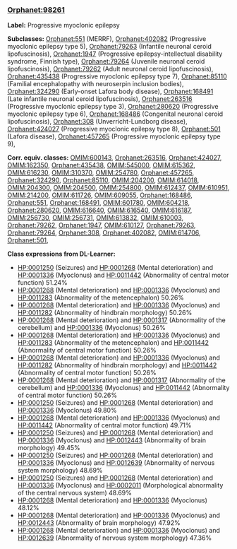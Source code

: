 
### [Orphanet:98261](http://www.orpha.net/ORDO/Orphanet_98261)
**Label:** Progressive myoclonic epilepsy

**Subclasses:** [Orphanet:551](http://www.orpha.net/ORDO/Orphanet_551) (MERRF), [Orphanet:402082](http://www.orpha.net/ORDO/Orphanet_402082) (Progressive myoclonic epilepsy type 5), [Orphanet:79263](http://www.orpha.net/ORDO/Orphanet_79263) (Infantile neuronal ceroid lipofuscinosis), [Orphanet:1947](http://www.orpha.net/ORDO/Orphanet_1947) (Progressive epilepsy-intellectual disability syndrome, Finnish type), [Orphanet:79264](http://www.orpha.net/ORDO/Orphanet_79264) (Juvenile neuronal ceroid lipofuscinosis), [Orphanet:79262](http://www.orpha.net/ORDO/Orphanet_79262) (Adult neuronal ceroid lipofuscinosis), [Orphanet:435438](http://www.orpha.net/ORDO/Orphanet_435438) (Progressive myoclonic epilepsy type 7), [Orphanet:85110](http://www.orpha.net/ORDO/Orphanet_85110) (Familial encephalopathy with neuroserpin inclusion bodies), [Orphanet:324290](http://www.orpha.net/ORDO/Orphanet_324290) (Early-onset Lafora body disease), [Orphanet:168491](http://www.orpha.net/ORDO/Orphanet_168491) (Late infantile neuronal ceroid lipofuscinosis), [Orphanet:263516](http://www.orpha.net/ORDO/Orphanet_263516) (Progressive myoclonic epilepsy type 3), [Orphanet:280620](http://www.orpha.net/ORDO/Orphanet_280620) (Progressive myoclonic epilepsy type 6), [Orphanet:168486](http://www.orpha.net/ORDO/Orphanet_168486) (Congenital neuronal ceroid lipofuscinosis), [Orphanet:308](http://www.orpha.net/ORDO/Orphanet_308) (Unverricht-Lundborg disease), [Orphanet:424027](http://www.orpha.net/ORDO/Orphanet_424027) (Progressive myoclonic epilepsy type 8), [Orphanet:501](http://www.orpha.net/ORDO/Orphanet_501) (Lafora disease), [Orphanet:457265](http://www.orpha.net/ORDO/Orphanet_457265) (Progressive myoclonic epilepsy type 9), 

**Corr. equiv. classes:** [OMIM:600143](http://purl.obolibrary.org/obo/OMIM_600143), [Orphanet:263516](http://www.orpha.net/ORDO/Orphanet_263516), [Orphanet:424027](http://www.orpha.net/ORDO/Orphanet_424027), [OMIM:162350](http://purl.obolibrary.org/obo/OMIM_162350), [Orphanet:435438](http://www.orpha.net/ORDO/Orphanet_435438), [OMIM:545000](http://purl.obolibrary.org/obo/OMIM_545000), [OMIM:615362](http://purl.obolibrary.org/obo/OMIM_615362), [OMIM:616230](http://purl.obolibrary.org/obo/OMIM_616230), [OMIM:310370](http://purl.obolibrary.org/obo/OMIM_310370), [OMIM:254780](http://purl.obolibrary.org/obo/OMIM_254780), [Orphanet:457265](http://www.orpha.net/ORDO/Orphanet_457265), [Orphanet:324290](http://www.orpha.net/ORDO/Orphanet_324290), [Orphanet:85110](http://www.orpha.net/ORDO/Orphanet_85110), [OMIM:204200](http://purl.obolibrary.org/obo/OMIM_204200), [OMIM:614018](http://purl.obolibrary.org/obo/OMIM_614018), [OMIM:204300](http://purl.obolibrary.org/obo/OMIM_204300), [OMIM:204500](http://purl.obolibrary.org/obo/OMIM_204500), [OMIM:254800](http://purl.obolibrary.org/obo/OMIM_254800), [OMIM:612437](http://purl.obolibrary.org/obo/OMIM_612437), [OMIM:610951](http://purl.obolibrary.org/obo/OMIM_610951), [OMIM:214200](http://purl.obolibrary.org/obo/OMIM_214200), [OMIM:611726](http://purl.obolibrary.org/obo/OMIM_611726), [OMIM:609055](http://purl.obolibrary.org/obo/OMIM_609055), [Orphanet:168486](http://www.orpha.net/ORDO/Orphanet_168486), [Orphanet:551](http://www.orpha.net/ORDO/Orphanet_551), [Orphanet:168491](http://www.orpha.net/ORDO/Orphanet_168491), [OMIM:601780](http://purl.obolibrary.org/obo/OMIM_601780), [OMIM:604218](http://purl.obolibrary.org/obo/OMIM_604218), [Orphanet:280620](http://www.orpha.net/ORDO/Orphanet_280620), [OMIM:616640](http://purl.obolibrary.org/obo/OMIM_616640), [OMIM:616540](http://purl.obolibrary.org/obo/OMIM_616540), [OMIM:616187](http://purl.obolibrary.org/obo/OMIM_616187), [OMIM:256730](http://purl.obolibrary.org/obo/OMIM_256730), [OMIM:256731](http://purl.obolibrary.org/obo/OMIM_256731), [OMIM:613832](http://purl.obolibrary.org/obo/OMIM_613832), [OMIM:610003](http://purl.obolibrary.org/obo/OMIM_610003), [Orphanet:79262](http://www.orpha.net/ORDO/Orphanet_79262), [Orphanet:1947](http://www.orpha.net/ORDO/Orphanet_1947), [OMIM:610127](http://purl.obolibrary.org/obo/OMIM_610127), [Orphanet:79263](http://www.orpha.net/ORDO/Orphanet_79263), [Orphanet:79264](http://www.orpha.net/ORDO/Orphanet_79264), [Orphanet:308](http://www.orpha.net/ORDO/Orphanet_308), [Orphanet:402082](http://www.orpha.net/ORDO/Orphanet_402082), [OMIM:614706](http://purl.obolibrary.org/obo/OMIM_614706), [Orphanet:501](http://www.orpha.net/ORDO/Orphanet_501), 

**Class expressions from DL-Learner:**

- [HP:0001250](http://purl.obolibrary.org/obo/HP_0001250) (Seizures) and [HP:0001268](http://purl.obolibrary.org/obo/HP_0001268) (Mental deterioration) and [HP:0001336](http://purl.obolibrary.org/obo/HP_0001336) (Myoclonus) and [HP:0011442](http://purl.obolibrary.org/obo/HP_0011442) (Abnormality of central motor function) 51.24%
- [HP:0001268](http://purl.obolibrary.org/obo/HP_0001268) (Mental deterioration) and [HP:0001336](http://purl.obolibrary.org/obo/HP_0001336) (Myoclonus) and [HP:0011283](http://purl.obolibrary.org/obo/HP_0011283) (Abnormality of the metencephalon) 50.26%
- [HP:0001268](http://purl.obolibrary.org/obo/HP_0001268) (Mental deterioration) and [HP:0001336](http://purl.obolibrary.org/obo/HP_0001336) (Myoclonus) and [HP:0011282](http://purl.obolibrary.org/obo/HP_0011282) (Abnormality of hindbrain morphology) 50.26%
- [HP:0001268](http://purl.obolibrary.org/obo/HP_0001268) (Mental deterioration) and [HP:0001317](http://purl.obolibrary.org/obo/HP_0001317) (Abnormality of the cerebellum) and [HP:0001336](http://purl.obolibrary.org/obo/HP_0001336) (Myoclonus) 50.26%
- [HP:0001268](http://purl.obolibrary.org/obo/HP_0001268) (Mental deterioration) and [HP:0001336](http://purl.obolibrary.org/obo/HP_0001336) (Myoclonus) and [HP:0011283](http://purl.obolibrary.org/obo/HP_0011283) (Abnormality of the metencephalon) and [HP:0011442](http://purl.obolibrary.org/obo/HP_0011442) (Abnormality of central motor function) 50.26%
- [HP:0001268](http://purl.obolibrary.org/obo/HP_0001268) (Mental deterioration) and [HP:0001336](http://purl.obolibrary.org/obo/HP_0001336) (Myoclonus) and [HP:0011282](http://purl.obolibrary.org/obo/HP_0011282) (Abnormality of hindbrain morphology) and [HP:0011442](http://purl.obolibrary.org/obo/HP_0011442) (Abnormality of central motor function) 50.26%
- [HP:0001268](http://purl.obolibrary.org/obo/HP_0001268) (Mental deterioration) and [HP:0001317](http://purl.obolibrary.org/obo/HP_0001317) (Abnormality of the cerebellum) and [HP:0001336](http://purl.obolibrary.org/obo/HP_0001336) (Myoclonus) and [HP:0011442](http://purl.obolibrary.org/obo/HP_0011442) (Abnormality of central motor function) 50.26%
- [HP:0001250](http://purl.obolibrary.org/obo/HP_0001250) (Seizures) and [HP:0001268](http://purl.obolibrary.org/obo/HP_0001268) (Mental deterioration) and [HP:0001336](http://purl.obolibrary.org/obo/HP_0001336) (Myoclonus) 49.80%
- [HP:0001268](http://purl.obolibrary.org/obo/HP_0001268) (Mental deterioration) and [HP:0001336](http://purl.obolibrary.org/obo/HP_0001336) (Myoclonus) and [HP:0011442](http://purl.obolibrary.org/obo/HP_0011442) (Abnormality of central motor function) 49.71%
- [HP:0001250](http://purl.obolibrary.org/obo/HP_0001250) (Seizures) and [HP:0001268](http://purl.obolibrary.org/obo/HP_0001268) (Mental deterioration) and [HP:0001336](http://purl.obolibrary.org/obo/HP_0001336) (Myoclonus) and [HP:0012443](http://purl.obolibrary.org/obo/HP_0012443) (Abnormality of brain morphology) 49.45%
- [HP:0001250](http://purl.obolibrary.org/obo/HP_0001250) (Seizures) and [HP:0001268](http://purl.obolibrary.org/obo/HP_0001268) (Mental deterioration) and [HP:0001336](http://purl.obolibrary.org/obo/HP_0001336) (Myoclonus) and [HP:0012639](http://purl.obolibrary.org/obo/HP_0012639) (Abnormality of nervous system morphology) 48.69%
- [HP:0001250](http://purl.obolibrary.org/obo/HP_0001250) (Seizures) and [HP:0001268](http://purl.obolibrary.org/obo/HP_0001268) (Mental deterioration) and [HP:0001336](http://purl.obolibrary.org/obo/HP_0001336) (Myoclonus) and [HP:0002011](http://purl.obolibrary.org/obo/HP_0002011) (Morphological abnormality of the central nervous system) 48.69%
- [HP:0001268](http://purl.obolibrary.org/obo/HP_0001268) (Mental deterioration) and [HP:0001336](http://purl.obolibrary.org/obo/HP_0001336) (Myoclonus) 48.12%
- [HP:0001268](http://purl.obolibrary.org/obo/HP_0001268) (Mental deterioration) and [HP:0001336](http://purl.obolibrary.org/obo/HP_0001336) (Myoclonus) and [HP:0012443](http://purl.obolibrary.org/obo/HP_0012443) (Abnormality of brain morphology) 47.92%
- [HP:0001268](http://purl.obolibrary.org/obo/HP_0001268) (Mental deterioration) and [HP:0001336](http://purl.obolibrary.org/obo/HP_0001336) (Myoclonus) and [HP:0012639](http://purl.obolibrary.org/obo/HP_0012639) (Abnormality of nervous system morphology) 47.36%


